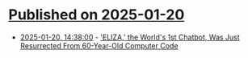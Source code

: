 # [Published on 2025-01-20](index.md)

* [2025-01-20, 14:38:00](https://soylentnews.org/article.pl?sid=25/01/20/0721219&from=rss) - ['ELIZA,' the World's 1st Chatbot, Was Just Resurrected From 60-Year-Old Computer Code](https://soylentnews.org/article.pl?sid=25/01/20/0721219&from=rss)
